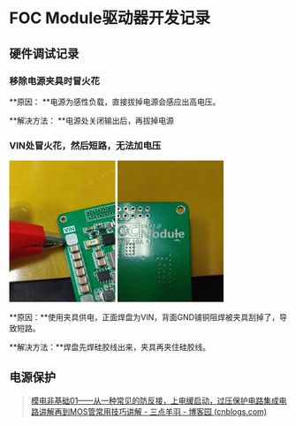 # FOC Module驱动器开发记录

## 硬件调试记录

### 移除电源夹具时冒火花

**原因：	**电源为感性负载，直接拔掉电源会感应出高电压。

**解决方法：	**电源处关闭输出后，再拔掉电源

### VIN处冒火花，然后短路，无法加电压

<img src="_media/image-20230921170335032.png" alt="image-20230921170335032" style="zoom:25%;" />

<img src="_media/image-20230921170346054.png" alt="image-20230921170346054" style="zoom:25%;" />

**原因：**使用夹具供电，正面焊盘为VIN，背面GND铺铜阻焊被夹具刮掉了，导致短路。

**解决方法：**焊盘先焊硅胶线出来，夹具再夹住硅胶线。

## 电源保护

> [模电非基础01——从一种常见的防反接，上电缓启动，过压保护电路集成电路讲解再到MOS管常用技巧讲解 - 三点羊羽 - 博客园 (cnblogs.com)](https://www.cnblogs.com/Wilson-hhx/p/12521529.html)